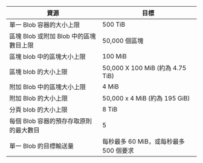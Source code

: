 | 資源 | 目標 |
|----------|---------------|
| 單一 Blob 容器的大小上限 | 500 TiB |
| 區塊 Blob 或附加 Blob 中的區塊數目上限 | 50,000 個區塊 |
| 區塊 blob 中的區塊大小上限 | 100 MiB |
| 區塊 blob 的大小上限 | 50,000 X 100 MiB (約為 4.75 TiB) |
| 附加 Blob 中的區塊大小上限 | 4 MiB |
| 附加 Blob 的大小上限 | 50,000 x 4 MiB (約為 195 GiB) |
| 分頁 blob 的大小上限 | 8 TiB |
| 每個 Blob 容器的預存存取原則的最大數目 | 5 |
| 單一 Blob 的目標輸送量 | 每秒最多 60 MiB，或每秒最多 500 個要求 |